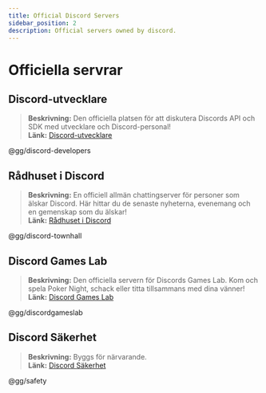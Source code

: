 ```yaml
---
title: Official Discord Servers
sidebar_position: 2
description: Official servers owned by discord.
---
```


# Officiella servrar

## Discord-utvecklare
> __Beskrivning:__ Den officiella platsen för att diskutera Discords API och SDK med utvecklare och Discord-personal!   <br/>
__Länk:__ [Discord-utvecklare](https://discord.gg/discord-developers)

@gg/discord-developers

## Rådhuset i Discord 
> __Beskrivning:__ En officiell allmän chattingserver för personer som älskar Discord.  Här hittar du de senaste nyheterna, evenemang och en gemenskap som du älskar!   <br/>
__Länk:__ [Rådhuset i Discord](https://discord.gg/discord-townhall)

@gg/discord-townhall

## Discord Games Lab 
> __Beskrivning:__ Den officiella servern för Discords Games Lab. Kom och spela Poker Night, schack eller titta tillsammans med dina vänner!   <br/>
__Länk:__ [Discord Games Lab](https://discord.gg/discordgameslab)

@gg/discordgameslab

## Discord Säkerhet
> __Beskrivning:__ Byggs för närvarande.  <br/>
__Länk:__ [Discord Säkerhet](https://discord.gg/safety)

@gg/safety
